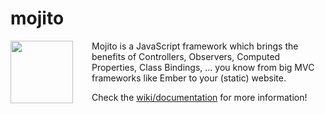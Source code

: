 # mojito
<img style="width: 100px; float: left; margin-right: 30px;" src ="https://raw.githubusercontent.com/thomaspink/mojito.js/gh-pages/mojito.png" />
Mojito is a JavaScript framework which brings the benefits of Controllers, Observers, Computed Properties, Class Bindings, ... you know from big MVC frameworks like Ember to your (static) website.

Check the [wiki/documentation](https://github.com/thomaspink/mojito.js/wiki) for more information!
